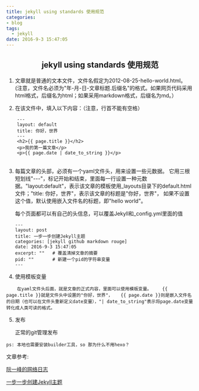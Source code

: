 ```yaml
---
title: jekyll using standards 使用规范
categories: 
- blog
tags:
  - jekyll
date: 2016-9-3 15:47:05
---
```


## <center>jekyll using standards 使用规范<center/>

1. 文章就是普通的文本文件，文件名假定为2012-08-25-hello-world.html。
   (注意，文件名必须为"年-月-日-文章标题.后缀名"的格式。如果网页代码采用html格式，后缀名为html；如果采用markdown格式，后缀名为md。）

2. 在该文件中，填入以下内容：（注意，行首不能有空格）

```
    ---
	layout: default
	title: 你好，世界
	---
	<h2>{{ page.title }}</h2>
	<p>我的第一篇文章</p>
    <p>{{ page.date | date_to_string }}</p>
　　
```
3. 每篇文章的头部，必须有一个yaml文件头，用来设置一些元数据。
   它用三根短划线"---"，标记开始和结束，里面每一行设置一种元数据。"layout:default"，表示该文章的模板使用_layouts目录下的default.html文件；"title: 你好，世界"，表示该文章的标题是"你好，世界"，
   如果不设置这个值，默认使用嵌入文件名的标题，即"hello world"。

   每个页面都可以有自己的头信息，可以覆盖Jekyll和_config.yml里面的值

   ```
   ---
   layout: post
   title: 一步一步创建Jekyll主题
   categories: [jekyll github markdown rouge]
   date: 2016-9-3 15:47:05
   excerpt: ""   # 覆盖清掉文章的摘要
   pid: ""       # 新建一个pid的字符串变量
   ---
   ```

   

4. 使用模板变量

```
	在yaml文件头后面，就是文章的正式内容，里面可以使用模板变量。	{{ page.title }}就是文件头中设置的"你好，世界"，	{{ page.date }}则是嵌入文件名的日期（也可以在文件头重新定义date变量），"| date_to_string"表示将page.date变量转化成人类可读的格式。
```
5. 发布

   正常的git管理发布

`ps: 本地也需要安装builder工具，so 那为什么不用hexo？`

文章参考: 

[阮一峰的网络日志](http://www.ruanyifeng.com/blog/2012/08/blogging_with_jekyll.html)

[一步一步创建Jekyll主题](http://gitgj.oschina.io/2016/09/03/how-to-create-the-jekyll-theme.html)

